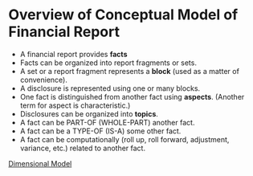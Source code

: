 # Overview of Conceptual Model of Financial Report

* A financial report provides **facts**
* Facts can be organized into report fragments or sets.
* A set or a report fragment represents a **block** (used as a matter of convenience).
* A disclosure is represented using one or many blocks.
* One fact is distinguished from another fact using **aspects**.  (Another term for aspect is characteristic.)
* Disclosures can be organized into **topics**.
* A fact can be PART-OF (WHOLE-PART) another fact.
* A fact can be a TYPE-OF (IS-A) some other fact.
* A fact can be computationally (roll up, roll forward, adjustment, variance, etc.) related to another fact.

[Dimensional Model](http://xbrl.squarespace.com/journal/2016/3/18/introduction-to-the-multidimensional-model-for-professional.html)
